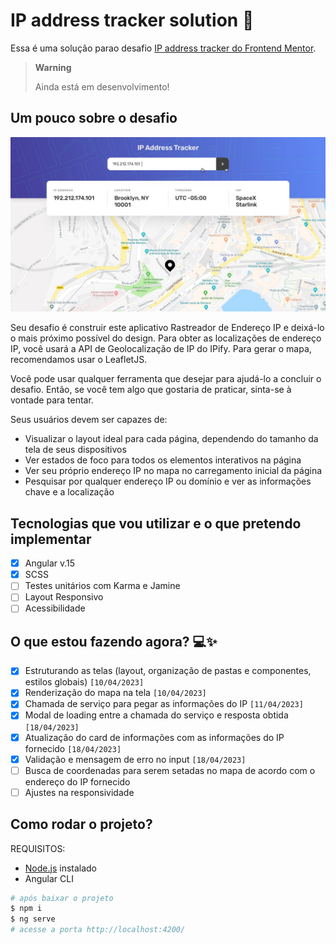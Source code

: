 # IP address tracker solution :pushpin:

Essa é uma solução parao desafio [IP address tracker do Frontend Mentor](https://www.frontendmentor.io/challenges/ip-address-tracker-I8-0yYAH0). 

> **Warning** 
> 
> Ainda está em desenvolvimento!

## Um pouco sobre o desafio

![Tela de pesquisa de endereço de acordo com o IP informado](src/assets/images/active-states.jpg)

Seu desafio é construir este aplicativo Rastreador de Endereço IP e deixá-lo o mais próximo possível do design. Para obter as localizações de endereço IP, você usará a API de Geolocalização de IP do IPify. Para gerar o mapa, recomendamos usar o LeafletJS.

Você pode usar qualquer ferramenta que desejar para ajudá-lo a concluir o desafio. Então, se você tem algo que gostaria de praticar, sinta-se à vontade para tentar.

Seus usuários devem ser capazes de:

- Visualizar o layout ideal para cada página, dependendo do tamanho da tela de seus dispositivos
- Ver estados de foco para todos os elementos interativos na página
- Ver seu próprio endereço IP no mapa no carregamento inicial da página
- Pesquisar por qualquer endereço IP ou domínio e ver as informações chave e a localização

## Tecnologias que vou utilizar e o que pretendo implementar

- [X] Angular v.15
- [X] SCSS
- [ ] Testes unitários com Karma e Jamine
- [ ] Layout Responsivo
- [ ] Acessibilidade

## O que estou fazendo agora? :computer::sparkles:

- [X] Estruturando as telas (layout, organização de pastas e componentes, estilos globais) `[10/04/2023]`
- [x] Renderização do mapa na tela `[10/04/2023]`
- [X] Chamada de serviço para pegar as informações do IP `[11/04/2023]`
- [X] Modal de loading entre a chamada do serviço e resposta obtida `[18/04/2023]`
- [X] Atualização do card de informações com as informações do IP fornecido `[18/04/2023]`
- [X] Validação e mensagem de erro no input `[18/04/2023]`
- [ ] Busca de coordenadas para serem setadas no mapa de acordo com o endereço do IP fornecido
- [ ] Ajustes na responsividade

## Como rodar o projeto? 

REQUISITOS: 
- [Node.js](https://nodejs.org) instalado
- Angular CLI 

```bash
# após baixar o projeto
$ npm i
$ ng serve
# acesse a porta http://localhost:4200/
```
